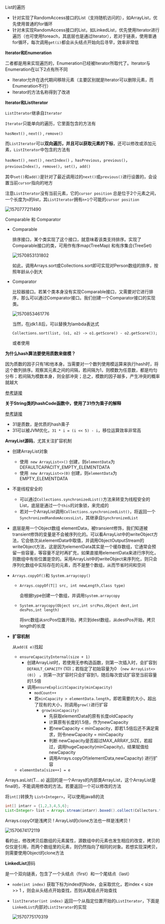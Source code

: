 List的遍历

* 针对实现了RandomAccess接口的List（支持随机访问的），如ArrayList，优先使用普通的for循环
* 针对未实现RandomAccess接口的List，如LinkedList，优先使用Iterator进行遍历（也可使用foreach，其底层也是通过Iterator），若对于链表，使用普通for循环，每次调用`get(i)`都会从头结点开始向后寻早，效率非常低

**Iterator和Enumeration**

二者都是用来实现遍历的，Enumeration已经被Iterator所取代了。Iterator与Enumeration在以下2点有所不同

- Iterator允许在迭代期间移除元素（主要区别就是Iterator可以删除元素，而Enumeration不行）
- Iterator的方法名称得到了改进

**Iterator和ListIterator**

`ListIterator`继承自`Iterator`

`Iterator`只能单向的遍历，它里面包含的方法有

`hasNext()`  , `next()`  , `remove()`

而`ListIterator`可以**双向遍历，并且可以获取元素的下标**，还可以修改或添加元素，`ListIterator`中包含的方法有

`hasNext()`  , `next()`  , `nextIndex()` ，`hasPrevious`，`previous()`，`previousIndex()`，`remove()`，`set()`，`add()`

其中`set()`和`add()`是针对了最近调用过的`next()`或`previous()`进行设置的，会设置当前`cursor`指向的地方

注意`ListIterator`没有当前元素，它的`cursor position` 总是位于2个元素之间，一个长度为`n`的list，其`ListIterator`拥有`n+1`个可能的`cursor position`

![1570777211490](C:\Users\Yogur\AppData\Roaming\Typora\typora-user-images\1570777211490.png)

Comparable 和 Comparator

* Comparable

  排序接口，某个类实现了这个接口，就意味着该类支持排序。实现了Comparable接口的类，可用作有序map(TreeMap) 和有序集合(TreeSet)

  ![1570853131802](C:\Users\Yogur\AppData\Roaming\Typora\typora-user-images\1570853131802.png)

  如此，调用Arrays.sort或Collections.sort即可实现对Person数组的排序，按照年龄从小到大

* Comparator

  比较器接口。若某个类本身没有实现Comparable接口，又需要对它进行排序，那么可以通过Comparator接口。我们创建一个Comparator接口的实现类。

  ![1570853461776](C:\Users\Yogur\AppData\Roaming\Typora\typora-user-images\1570853461776.png)

  当然，在jdk1.8后，可以替换为lambda表达式 

  `Collections.sort(list, (o1, o2) -> o1.getScore() - o2.getScore());`

  或者使用



**为什么hash算法要使用质数来做模？**

因为质数的因子只有1和他本身。当需要对一个数列使用模运算来执行hash时，将这个数列排序。观察其元素之间的间隔，若间隔为1，则模数为任意数，都是均匀分布；若间隔为模数本身，则全部冲突；总之，模数的因子越多，产生冲突的概率就越大

[参考链接](https://blog.csdn.net/w_y_x_y/article/details/82288178)

**关于String类的hashCode函数中，使用了31作为乘子的解释**

[参考链接](https://www.cnblogs.com/nullllun/p/8350178.html)

* 31是质数，是优质的hash乘子
* 31可以被JVM优化，`31 * i = (i << 5) - i`，移位运算效率非常高



**ArrayList源码**，尤其关注扩容机制

* 创建ArrayList对象
  * 使用` new ArrayList<>()` 创建，则`elementData`为DEFAULTCAPACITY_EMPTY_ELEMENTDATA
  * 使用` new ArrayList<>(0)` 创建，则`elementData`为EMPTY_ELEMENTDATA

* 不是线程安全的
  * 可以通过`Collections.synchronizedList()`方法来转变为线程安全的List，底层是通过一个`this`的对象锁，来完成的
  * 若对一个ArrayList调用`Collections.synchronizedList()`，将返回一个`SynchronizedRandomAccessList`，其继承自`SynchronizedList`

* 底层是用一个Object数组 elementData，被transient修饰，我们知道被transient修饰的变量是不会被序列化的。可以看ArrayList中的writeObject方法，它会依次从elementData中取值，并调用ObjectOutputStream的writeObject方法，这是因为elementData其实是一个缓存数组，它通常会预留一些容量，等容量不足时再扩充，如果直接用elementData来进行序列化，则数组中有些位置是空的。采用ArrayList中的writeObject来序列化，则只会序列化数组中实际存在的元素，而不是整个数组，从而节省时间和空间

* `Arrays.copyOf()`和 `System.arraycopy()`

  * `Arrays.copyOf(T[] src, int newLength,Class type)`

    会根据type创建一个数组，并调用`System.arraycopy`

  * `System.arraycopy(Object src,int srcPos,Object dest,int desPos,int length)`

    将src数组从srcPos位置开始，拷贝到dest数组，从destPos开始，拷贝length的长度

* **扩容机制**

  从`add(E e)`找起

  * `ensureCapacityInternal(size + 1)`
    * 创建ArrayList时，若使用无参构造函数，则第一次插入时，会扩容到`DEFAULT_CAPACITY` (10)；若指定了初始容量为0 （`new ArrayList<>(0)`） ，则第一次扩容时只会扩容到1，随后每次尝试扩容至当前容量的1.5倍
    * 调用`ensureExplicitCapacity(minCapacity)`
      * `modCount++`
      * 若`minCapacity > elementData.length`，即若需要的大小，超出了现有的大小，则调用`grow()`进行扩容
        * `grow(minCapacity)`
          * 先获取elementData的原有长度oldCapacity
          * 计算原有长度的1.5倍，作为newCapacity
          * 若newCapacity < minCapacity，即若1.5倍后还不满足需求，则令newCapacity = minCapacity
          * 判断 newCapacity是否超过MAX_ARRAY_SIZE，若超过，调用hugeCapacity(minCapacity)，结果赋值给newCapacity
          * 调用Arrays.copyOf(elementData,newCapacity) 进行扩容
  * `elementData[size++] = e`

Arrays.asList(T... a) 返回的是一个Arrays的内部类ArrayList，这个ArrayList是final的，不能调用修改的方法。若要返回一个可以修改的方法

将`int[]`转换为 `List<Integer>`，可以使用java8的流

```java
int[] intarr = {1,2,3,4,5,6};
List<Integer> list = Arrays.stream(intarr).boxed().collect(Collectors.toList());
```

Arrays.copyOf是浅拷贝 !  ArrayList的clone方法也一样是浅拷贝 !

![1570674172119](C:\Users\Yogur\AppData\Roaming\Typora\typora-user-images\1570674172119.png)

看的出，修改拷贝后数组的元素属性，源数组中的元素也发生相应的改变，拷贝的仅仅是引用，而两个数组里的元素，则仍然指向了相同的对象。若想实现深拷贝，则需要使用Object的clone方法

**LinkedList**源码	

是一个双向链表，包含了一个头结点（first）和一个尾结点（last）

* `node(int index)` 获取下标为index的Node，会采取优化，若index <   size >> 1 ，则会从头结点开始查找，否则从尾结点开始查找

* `listIterator(int index)` 返回一个从指定位置开始的`ListIterator`，下面是`LinkedList`内部对`ListIterator`的实现

  ![1570775170319](C:\Users\Yogur\AppData\Roaming\Typora\typora-user-images\1570775170319.png)